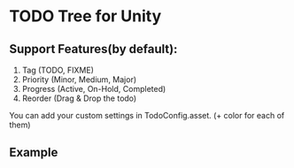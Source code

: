 # TODO Tree for Unity

## Support Features(by default):

  1. Tag (TODO, FIXME)
  2. Priority (Minor, Medium, Major)
  3. Progress (Active, On-Hold, Completed)
  4. Reorder (Drag & Drop the todo)

You can add your custom settings in TodoConfig.asset. (+ color for each of them)


## Example


